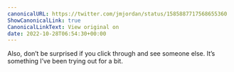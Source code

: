 ```yaml
---
canonicalURL: https://twitter.com/jmjordan/status/1585887717568655360
ShowCanonicalLink: true
CanonicalLinkText: View original on
date: 2022-10-28T06:54:30+00:00
---
```

Also, don’t be surprised if you click through and see someone else. It’s something I’ve been trying out for a bit.
